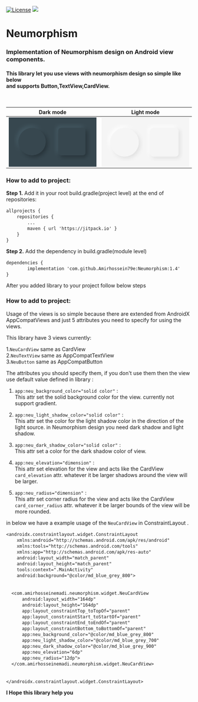 [![License](https://img.shields.io/badge/License-Apache_2.0-blue.svg)](https://opensource.org/licenses/Apache-2.0)
[![](https://jitpack.io/v/Amirhossein79e/Neumorphism.svg)](https://jitpack.io/#Amirhossein79e/Neumorphism)
# Neumorphism #
### Implementation of Neumorphism design on Android view components. ###
####  This library let you use views with neumorphism design so simple like below <br/> and supports Button,TextView,CardView. ####

<br/>

Dark mode            |  Light mode
:------------------------:|:------------------------:
<img align="left" width="auto" height="auto" src="https://github.com/Amirhossein79e/Neumorphism/blob/4102ea9e55b5dcc1498576c45ee0ec425c00428a/Screenshot%202022-02-26%20054319%20(1).png" /> | <img align="right" width="auto" height="auto" src="https://github.com/Amirhossein79e/Neumorphism/blob/4102ea9e55b5dcc1498576c45ee0ec425c00428a/Screenshot%202022-02-26%20055008.png" />

### How to add to project: <br/> ###

__Step 1.__  Add it in your root build.gradle(project level) at the end of repositories:

	allprojects {
		repositories {
			...
			maven { url 'https://jitpack.io' }
		}
	}
	
__Step 2.__ Add the dependency in build.gradle(module level)

	dependencies {
	        implementation 'com.github.Amirhossein79e:Neumorphism:1.4'
	}

After you added library to your project follow below steps

### How to add to project: <br/> ###

Usage of the views is so simple because there are extended from AndroidX AppCompatViews and just 5 attributes you need to specify for using the views.

This library have 3 views currently:

1.`NeuCardView` same as CardView<br/>
2.`NeuTextView` same as AppCompatTextView<br/>
3.`NeuButton` same as AppCompatButton<br/>

The attributes you should specify them, if you don't use them then the view use default value defined in library :

1. `app:neu_background_color="solid color"` : <br/>
This attr set the solid background color for the view. currently not support gradient.

2. `app:neu_light_shadow_color="solid color"` :<br/>
This attr set the color for the light shadow color in the direction of the light source. in Neumorphism design you need dark shadow and light shadow.

3. `app:neu_dark_shadow_color="solid color"` :<br/>
This attr set a color for the dark shadow color of view.

4. `app:neu_elevation="dimension"` :<br/>
This attr set elevation for the view and acts like the CardView `card_elevation` attr. whatever it be larger shadows around the view will be larger.

5. `app:neu_radius="dimension"` :<br/>
This attr set corner radius for the view and acts like the CardView `card_corner_radius` attr. whatever it be larger bounds of the view will be more rounded.

in below we have a example usage of the `NeuCardView` in ConstraintLayout .

	<androidx.constraintlayout.widget.ConstraintLayout
	    xmlns:android="http://schemas.android.com/apk/res/android"
	    xmlns:tools="http://schemas.android.com/tools"
	    xmlns:app="http://schemas.android.com/apk/res-auto"
	    android:layout_width="match_parent"
	    android:layout_height="match_parent"
	    tools:context=".MainActivity"
	    android:background="@color/md_blue_grey_800">


	  <com.amirhosseinemadi.neumorphism.widget.NeuCardView
	      android:layout_width="164dp"
	      android:layout_height="164dp"
	      app:layout_constraintTop_toTopOf="parent"
	      app:layout_constraintStart_toStartOf="parent"
	      app:layout_constraintEnd_toEndOf="parent"
	      app:layout_constraintBottom_toBottomOf="parent"
	      app:neu_background_color="@color/md_blue_grey_800"
	      app:neu_light_shadow_color="@color/md_blue_grey_700"
	      app:neu_dark_shadow_color="@color/md_blue_grey_900"
	      app:neu_elevation="6dp"
	      app:neu_radius="12dp">
	  </com.amirhosseinemadi.neumorphism.widget.NeuCardView>


	</androidx.constraintlayout.widget.ConstraintLayout>
	
__I Hope this library help you__

